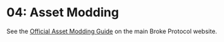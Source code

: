 ﻿# 04: Asset Modding

See the [Official Asset Modding Guide](https://brokeprotocol.com/modding-guide/) on the main Broke Protocol website.
